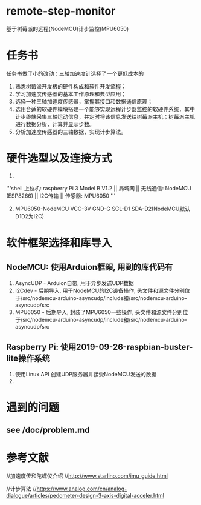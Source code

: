 # remote-step-monitor
基于树莓派的远程(NodeMCU)计步监控(MPU6050)


<!-- 1.熟悉树莓派开发板的硬件构成和软件开发流程；
2.学习加速度传感器的基本工作原理和典型应用；
3.阅读Digilent公司PmodACL2的用户手册，掌握其接口和数据通信原理；
4.选择合适的软硬件模块搭建一个能够实现远程计步器监控的软硬件系统，其中计步终端采集三轴运动信息，并定时将该信息发送给树莓派主机，树莓派主机进行数据分析，计算并显示步数。 -->

# 任务书

任务书做了小的改动：三轴加速度计选择了一个更低成本的
1. 熟悉树莓派开发板的硬件构成和软件开发流程； 
2. 学习加速度传感器的基本工作原理和典型应用； 
3. 选择一种三轴加速度传感器，掌握其接口和数据通信原理； 
4. 选用合适的软硬件模块搭建一个能够实现远程计步器监控的软硬件系统，其中计步终端采集三轴运动信息，并定时将该信息发送给树莓派主机；树莓派主机进行数据分析，计算并显示步数。 
5. 分析加速度传感器的三轴数据，实现计步算法。


# 硬件选型以及连接方式
1. 
'''shell
上位机: raspberry Pi 3 Model B V1.2
||
局域网
|| 
无线通信: NodeMCU (ESP8266) 
||
I2C传输
||
传感器: MPU6050
'''

2. MPU6050-NodeMCU
VCC-3V
GND-G
SCL-D1
SDA-D2(NodeMCU默认D1D2为I2C)

# 软件框架选择和库导入

## NodeMCU: 使用Arduion框架, 用到的库代码有
1. AsyncUDP - Arduion自带, 用于异步发送UDP数据
2. I2Cdev - 后期导入, 用于NodeMCU的I2C设备操作, 
        头文件和源文件分别位于/src/nodemcu-arduino-asyncudp/include和/src/nodemcu-arduino-asyncudp/src
3. MPU6050 - 后期导入, 封装了MPU6050一些操作, 
        头文件和源文件分别位于/src/nodemcu-arduino-asyncudp/include和/src/nodemcu-arduino-asyncudp/src

## Raspberry Pi: 使用2019-09-26-raspbian-buster-lite操作系统
1. 使用Linux API 创建UDP服务器并接受NodeMCU发送的数据
2. 

# 遇到的问题

## see /doc/problem.md



# 参考文献
//加速度传和陀螺仪介绍
//http://www.starlino.com/imu_guide.html

//计步算法
//https://www.analog.com/cn/analog-dialogue/articles/pedometer-design-3-axis-digital-acceler.html
